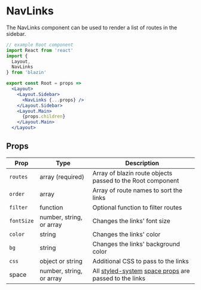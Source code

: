 
# NavLinks

The NavLinks component can be used to render a list of routes in the sidebar.

```jsx
// example Root component
import React from 'react'
import {
  Layout,
  NavLinks
} from 'blazin'

export const Root = props =>
  <Layout>
    <Layout.Sidebar>
      <NavLinks {...props} />
    </Layout.Sidebar>
    <Layout.Main>
      {props.children}
    </Layout.Main>
  </Layout>
```

## Props

Prop | Type | Description
---|---|---
`routes` | array (required) | Array of blazin route objects passed to the Root component
`order` | array | Array of route names to sort the links
`filter` | function | Optional function to filter routes
`fontSize` | number, string, or array | Changes the links' font size
`color` | string | Changes the links' color
`bg` | string | Changes the links' background color
`css` | object or string | Additional CSS to pass to the links
space | number, string, or array | All [styled-system][] [space props][] are passed to the links

[styled-system]: https://github.com/jxnblk/styled-system
[space props]: https://jxnblk.com/styled-system/api#space

